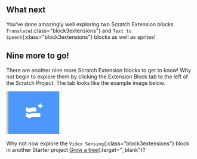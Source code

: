 ## What next
You've done amazingly well exploring two Scratch Extension blocks `Translate`{:class="block3extensions"} and `Text to Speech`{:class="block3extensions"} blocks as well as sprites!

## Nine more to go!

There are another nine more Scratch Extension blocks to get to know! Why not begin to explore them by clicking the Extension Block tab to the left of the Scratch Project. The tab looks like the example image below.

![Extension Blocks tab](images/extension-blocks.png)

Why not now explore the `Video Sensing`{:class="block3extensions"} block in another Starter project [Grow a tree](https://projects.raspberrypi.org/en/projects/grow-a-tree){:target="_blank"}?
